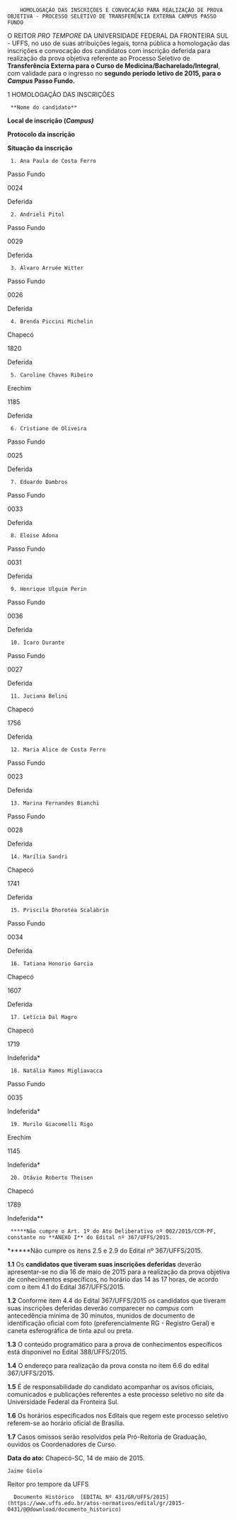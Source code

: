         HOMOLOGAÇÃO DAS INSCRIÇÕES E CONVOCAÇÃO PARA REALIZAÇÃO DE PROVA OBJETIVA - PROCESSO SELETIVO DE TRANSFERÊNCIA EXTERNA CAMPUS PASSO FUNDO  

O REITOR *PRO TEMPORE* DA UNIVERSIDADE FEDERAL DA FRONTEIRA SUL - UFFS, no uso de suas atribuições legais, torna pública a homologação das inscrições e convocação dos candidatos com inscrição deferida para realização da prova objetiva referente ao Processo Seletivo de **Transferência Externa para o Curso de Medicina/Bacharelado/Integral**, com validade para o ingresso no **segundo período letivo de 2015, para o *Campus* Passo Fundo.**

 1 HOMOLOGAÇÃO DAS INSCRIÇÕES

     **Nome do candidato**

   **Local de inscrição (*Campus)***

   **Protocolo da inscrição**

   **Situação da inscrição**

     1. Ana Paula de Costa Ferro

   Passo Fundo

   0024

   Deferida

     2. Andrieli Pitol

   Passo Fundo

   0029

   Deferida

     3. Álvaro Arruée Witter

   Passo Fundo

   0026

   Deferida

     4. Brenda Piccini Michelin

   Chapecó

   1820

   Deferida

     5. Caroline Chaves Ribeiro

   Erechim

   1185

   Deferida

     6. Cristiane de Oliveira

   Passo Fundo

   0025

   Deferida

     7. Eduardo Dambros

   Passo Fundo

   0033

   Deferida

     8. Eloise Adona 

   Passo Fundo

   0031

   Deferida

     9. Henrique Ulguim Perin

   Passo Fundo

   0036

   Deferida

     10. Ícaro Durante

   Passo Fundo

   0027

   Deferida

     11. Juciana Belini

   Chapecó

   1756

   Deferida

     12. Maria Alice de Costa Ferro

   Passo Fundo

   0023

   Deferida

     13. Marina Fernandes Bianchi

   Passo Fundo

   0028

   Deferida

     14. Marília Sandri

   Chapecó

   1741

   Deferida

     15. Priscila Dhorotéa Scalabrin

   Passo Fundo

   0034

   Deferida

     16. Tatiana Honorio Garcia

   Chapecó

   1607

   Deferida

     17. Letícia Dal Magro

   Chapecó

   1719

   Indeferida*

     18. Natália Ramos Migliavacca

   Passo Fundo

   0035

   Indeferida*

     19. Murilo Giacomelli Rigo

   Erechim

   1145

   Indeferida*

     20. Otávio Roberto Theisen

   Chapecó

   1789

   Indeferida**

     *****Não cumpre o Art. 1º do Ato Deliberativo nº 002/2015/CCM-PF, constante no **ANEXO I** do Edital nº 367/UFFS/2015.

 ******Não cumpre os itens 2.5 e 2.9 do Edital nº 367/UFFS/2015.

 **1.1** Os **candidatos que tiveram suas inscrições deferidas** deverão apresentar-se no dia 16 de maio de 2015 para a realização da prova objetiva de conhecimentos específicos, no horário das 14 às 17 horas, de acordo com o item 4.1 do Edital 367/UFFS/2015.

 **1.2** Conforme item 4.4 do Edital 367/UFFS/2015 os candidatos que tiveram suas inscrições deferidas deverão comparecer no *campus* com antecedência mínima de 30 minutos, munidos de documento de identificação oficial com foto (preferencialmente RG - Registro Geral) e caneta esferográfica de tinta azul ou preta.

 **1.3** O conteúdo programático para a prova de conhecimentos específicos está disponível no Edital 388/UFFS/2015.

 **1.4** O endereço para realização da prova consta no item 6.6 do edital 367/UFFS/2015.

 **1.5** É de responsabilidade do candidato acompanhar os avisos oficiais, comunicados e publicações referentes a este processo seletivo no *site* da Universidade Federal da Fronteira Sul.

 **1.6** Os horários especificados nos Editais que regem este processo seletivo referem-se ao horário oficial de Brasília.

 **1.7** Casos omissos serão resolvidos pela Pró-Reitoria de Graduação, ouvidos os Coordenadores de Curso.

  

   **Data do ato:** Chapecó-SC, 14 de maio de 2015.   
 

    Jaime Giolo   
 Reitor pro tempore da UFFS 

      Documento Histórico  [EDITAL Nº 431/GR/UFFS/2015](https://www.uffs.edu.br/atos-normativos/edital/gr/2015-0431/@@download/documento_historico)     
      
